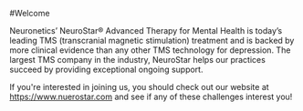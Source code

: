 #Welcome

Neuronetics’ NeuroStar® Advanced Therapy for Mental Health is today’s leading TMS (transcranial magnetic stimulation) treatment and is backed by more clinical evidence than any other TMS technology for depression. The largest TMS company in the industry, NeuroStar helps our practices succeed by providing exceptional ongoing support.

If you're interested in joining us, you should check out our website at https://www.nuerostar.com and see if any of these challenges interest you!
